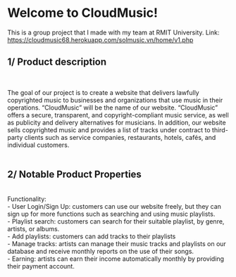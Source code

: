 <h1>Welcome to CloudMusic!</h1>

This is a group project that I made with my team at RMIT University. 
Link: https://cloudmusic68.herokuapp.com/solmusic.vn/home/v1.php

<h2>1/ Product description</h2><br />

The goal of our project is to create a website that delivers lawfully copyrighted music to businesses and organizations that use music in their operations. “CloudMusic” will be the name of our website. “CloudMusic” offers a secure, transparent, and copyright-compliant music service, as well as publicity and delivery alternatives for musicians. In addition, our website sells copyrighted music and provides a list of tracks under contract to third-party clients such as service companies, restaurants, hotels, cafés, and individual customers. <br /><br />


<h2>2/ Notable Product Properties</h2><br />
Functionality: <br />
- User Login/Sign Up: customers can use our website freely, but they can sign up for more functions such as searching and using music playlists.<br />
- Playlist search: customers can search for their suitable playlist, by genre, artists, or albums. <br />
- Add playlists: customers can add tracks to their playlists <br />
- Manage tracks: artists can manage their music tracks and playlists on our database and receive monthly reports on the use of their songs. <br />
- Earning: artists can earn their income automatically monthly by providing their payment account. 

